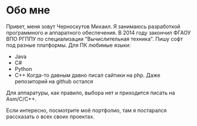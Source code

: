 # Обо мне

Привет, меня зовут Черноскутов Михаил. Я занимаюсь разработкой программного и аппаратного обеспечения. В 2014 году закончил ФГАОУ ВПО РГППУ по специализации "Вычислительная техника".
Пишу софт под разные платформы. Для ПК любимые языки:
* Java
* C#
* Python
* C++
Когда-то давным давно писал сайтики на php. Даже репозиторий на github остался

Для аппаратуры, как правило, выбора нет и приходится писать на Asm/C/C++.

Если интересно, посмотрите моё портфолио, там я постарался рассказать о всех своих проектах.
